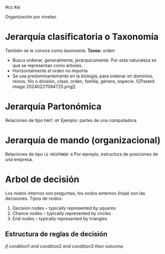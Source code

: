#cs #ai 

Organización por niveles.
# Jerarquía clasificatoria o Taxonomía

También se le conoce como taxonomía.
**Taxos:** orden 
- Busca ordenar, generalmente, jerárquicamente. Por esta naturaleza es que se representan como árboles. 
- Horizontalmente el orden no importa 
- Se usa predominantemente en la biología, para ordenar en dominios, reinos, filo o división, clase, orden, familia, género, especie.
![[Pasted image 20240227084725.png]]
# Jerarquía Partonómica

Relaciones de tipo ```PART-OF```
Ejemplo: partes de una computadora. 
# Jerarquía de mando (organizacional)

Relaciones de tipo ```LE-RESPONDE-A```
Por ejemplo, estructura de posiciones de una empresa. 
# Arbol de decisión 

Los nodos internos son preguntas, los nodos externos (hoja) son las decisiones.
Tipos de nodos:
1. Decision nodes – typically represented by squares
2. Chance nodes – typically represented by circles
3. End nodes – typically represented by triangles

## Estructura de reglas de decisión

_if_ condition1 _and_ condition2 _and_ condition3 _then_ outcome.

